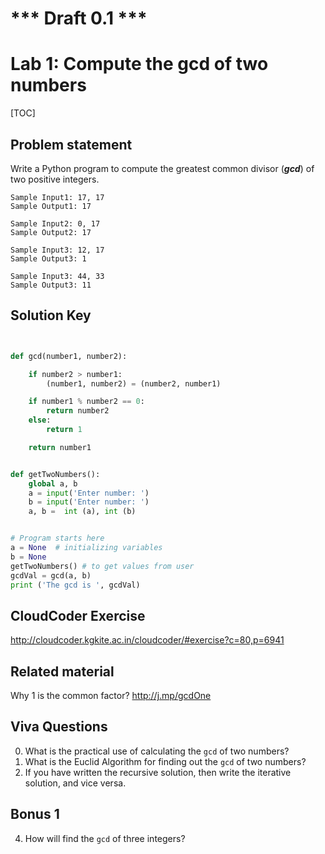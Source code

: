 
# *** Draft 0.1 ***

# Lab 1: Compute the gcd of two numbers 

[TOC]

## Problem statement 

Write a Python program to compute the greatest common divisor (***gcd***) of two positive integers.

	Sample Input1: 17, 17
	Sample Output1: 17
	
	Sample Input2: 0, 17
	Sample Output2: 17

	Sample Input3: 12, 17
	Sample Output3: 1 
		
	Sample Input3: 44, 33
	Sample Output3: 11



## Solution Key

```python 


def gcd(number1, number2):

    if number2 > number1:
        (number1, number2) = (number2, number1)

    if number1 % number2 == 0:
        return number2
    else:
        return 1

    return number1


def getTwoNumbers():
    global a, b
    a = input('Enter number: ')
    b = input('Enter number: ')
	a, b =  int (a), int (b)


# Program starts here
a = None  # initializing variables
b = None
getTwoNumbers() # to get values from user 
gcdVal = gcd(a, b) 
print ('The gcd is ', gcdVal)

```


## CloudCoder Exercise 

http://cloudcoder.kgkite.ac.in/cloudcoder/#exercise?c=80,p=6941


## Related material 

Why 1 is the common factor? http://j.mp/gcdOne


## Viva Questions 

0. What is the practical use of calculating the `gcd` of two numbers? 
1. What is the Euclid Algorithm for finding out the `gcd` of two numbers?
2. If you have written the recursive solution, then write the iterative solution, and vice versa. 


## Bonus 1 
4. How will find the `gcd` of three integers? 


